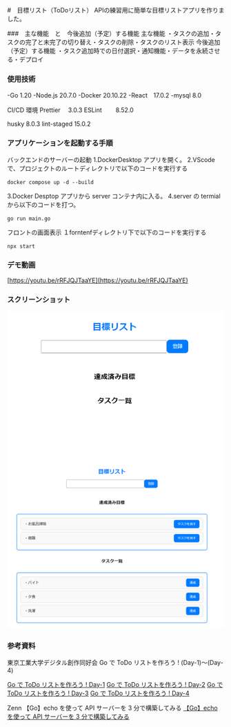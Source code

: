 #　目標リスト（ToDoリスト）
APIの練習用に簡単な目標リストアプリを作りました。



###　主な機能　と　今後追加（予定）する機能
主な機能
・タスクの追加・タスクの完了と未完了の切り替え・タスクの削除・タスクのリスト表示
今後追加（予定）する機能
・タスク追加時での日付選択・通知機能・データを永続させる・デプロイ

### 使用技術

-Go 1.20
-Node.js 20.7.0
-Docker 20.10.22
-React　17.0.2
-mysql 8.0

CI/CD 環境
Prettier 　3.0.3
ESLint 　　8.52.0

husky 8.0.3
lint-staged 15.0.2

### アプリケーションを起動する手順

バックエンドのサーバーの起動
1.DockerDesktop アプリを開く。
2.VScode で、プロジェクトのルートディレクトリで以下のコードを実行する

```
docker compose up -d --build
```

3.Docker Desptop アプリから server コンテナ内に入る。
4.server の termial から以下のコードを打つ。

```
go run main.go
```

フロントの画面表示
１forntenfディレクトリ下で以下のコードを実行する

```
npx start
```

### デモ動画

[https://youtu.be/rRFJQJTaaYE](https://youtu.be/rRFJQJTaaYE)

### スクリーンショット

![スクリーンショット](/screenshots/screenshot1.png)
![スクリーンショット](/screenshots/screenshot2.png)

### 参考資料　

東京工業大学デジタル創作同好会 Go で ToDo リストを作ろう ! (Day-1)～(Day-4)

[Go で ToDo リストを作ろう ! Day-1](https://trap.jp/post/1515)
[Go で ToDo リストを作ろう ! Day-2](https://trap.jp/post/1302/)
[Go で ToDo リストを作ろう ! Day-3](https://trap.jp/post/1517/)
[Go で ToDo リストを作ろう ! Day-4](https://trap.jp/post/1518/)

Zenn 【Go】echo を使って API サーバーを 3 分で構築してみる
[【Go】echo を使って API サーバーを 3 分で構築してみる](https://zenn.dev/def_yuisato/articles/echo-get-started)
